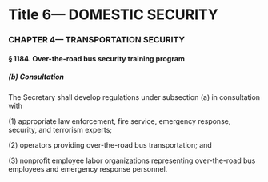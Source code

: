 
# Title 6— DOMESTIC SECURITY
### CHAPTER 4— TRANSPORTATION SECURITY
#### § 1184. Over-the-road bus security training program
##### (b) Consultation

The Secretary shall develop regulations under subsection (a) in consultation with

(1) appropriate law enforcement, fire service, emergency response, security, and terrorism experts;

(2) operators providing over-the-road bus transportation; and

(3) nonprofit employee labor organizations representing over-the-road bus employees and emergency response personnel.
